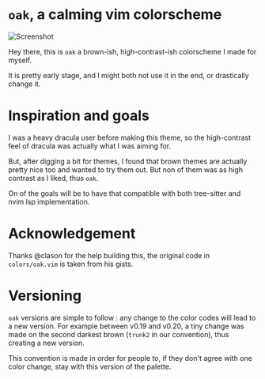 # `oak`, a calming vim colorscheme

![Screenshot](https://i.imgur.com/iylXuX2.png)

Hey there, this is `oak` a brown-ish, high-contrast-ish colorscheme I made for myself.

It is pretty early stage, and I might both not use it in the end, or drastically change it.

# Inspiration and goals

I was a heavy dracula user before making this theme, so the high-contrast feel of dracula was
actually what I was aiming for.

But, after digging a bit for themes, I found that brown themes are actually pretty nice too and
wanted to try them out. But non of them was as high contrast as I liked, thus `oak`.

On of the goals will be to have that compatible with both tree-sitter and nvim lsp implementation.

# Acknowledgement

Thanks @clason for the help building this, the original code in `colors/oak.vim` is taken from his
gists.

# Versioning

`oak` versions are simple to follow : any change to the color codes will lead to a new version.
For example between v0.19 and v0.20, a tiny change was made on the second darkest brown (`trunk2` in
our convention), thus creating a new version.

This convention is made in order for people to, if they don't agree with one color change, stay with
this version of the palette.
